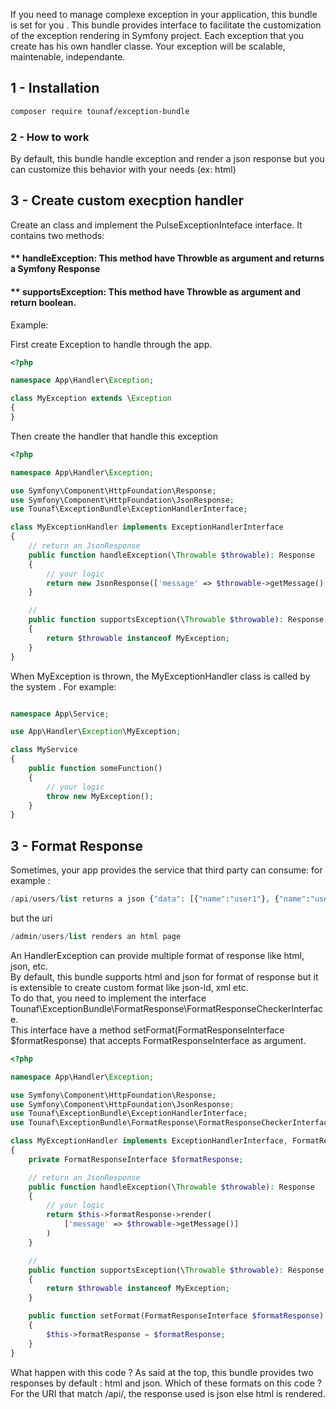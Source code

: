 If you need to manage complexe exception in your application, this bundle is set for you .
This bundle provides interface to facilitate the customization of the exception rendering in Symfony project.
Each exception that you create has his own handler classe. Your exception will be scalable, maintenable, independante.


## 1 - Installation 
```bash
composer require tounaf/exception-bundle
```

### 2 - How to work

By default, this bundle handle exception and render a json response but you can customize this behavior with your needs (ex: html)

## 3 - Create custom execption handler

Create an class and implement the PulseExceptionInteface interface. It contains two methods:

#### ** handleException: This method have Throwble as argument and returns a Symfony Response 
#### ** supportsException: This method have Throwble as argument and return boolean.

Example:

First create Exception to handle through the app.

```php
<?php

namespace App\Handler\Exception;

class MyException extends \Exception 
{
}

```
Then create the handler that handle this exception

```php
<?php

namespace App\Handler\Exception;

use Symfony\Component\HttpFoundation\Response;
use Symfony\Component\HttpFoundation\JsonResponse;
use Tounaf\ExceptionBundle\ExceptionHandlerInterface;

class MyExceptionHandler implements ExceptionHandlerInterface 
{
    // return an JsonResponse
    public function handleException(\Throwable $throwable): Response
    {
        // your logic
        return new JsonResponse(['message' => $throwable->getMessage(), 'code' => 12]);
    }

    // 
    public function supportsException(\Throwable $throwable): Response
    {
        return $throwable instanceof MyException;
    }
}

```

When MyException is thrown, the MyExceptionHandler class is called by the system .
For example:


```php

namespace App\Service;

use App\Handler\Exception\MyException;

class MyService
{
    public function someFunction()
    {
        // your logic
        throw new MyException();
    }
}

```

## 3 - Format Response
Sometimes, your app provides the service that third party can consume:
for example :
```php
/api/users/list returns a json {"data": [{"name":"user1"}, {"name":"user2"}]}

```
but the uri

```php
/admin/users/list renders an html page
```
An HandlerException can provide multiple format of response like html, json, etc.  
By default, this bundle supports html and json for format of response but it is extensible to create custom
format like json-ld, xml etc.  
To do that, you need to implement the interface Tounaf\ExceptionBundle\FormatResponse\FormatResponseCheckerInterface.  
This interface have a method setFormat(FormatResponseInterface $formatResponse) that accepts FormatResponseInterface as argument.

```php
<?php

namespace App\Handler\Exception;

use Symfony\Component\HttpFoundation\Response;
use Symfony\Component\HttpFoundation\JsonResponse;
use Tounaf\ExceptionBundle\ExceptionHandlerInterface;
use Tounaf\ExceptionBundle\FormatResponse\FormatResponseCheckerInterface;

class MyExceptionHandler implements ExceptionHandlerInterface, FormatResponseCheckerInterface
{
    private FormatResponseInterface $formatResponse;

    // return an JsonResponse
    public function handleException(\Throwable $throwable): Response
    {
        // your logic
        return $this->formatResponse->render(
            ['message' => $throwable->getMessage()]
        )
    }

    // 
    public function supportsException(\Throwable $throwable): Response
    {
        return $throwable instanceof MyException;
    }

    public function setFormat(FormatResponseInterface $formatResponse): void
    {
        $this->formatResponse = $formatResponse;
    }
}

```

What happen with this code ? As said at the top, this bundle provides two responses by default : html and json. Which of these formats on this code ?
For the URI that match /api/, the response used is json else html is rendered.
